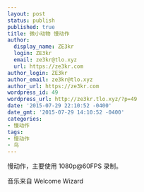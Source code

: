 ```yaml
---
layout: post
status: publish
published: true
title: 微小动物 慢动作
author:
  display_name: ZE3kr
  login: ZE3kr
  email: ze3kr@tlo.xyz
  url: https://ze3kr.com
author_login: ZE3kr
author_email: ze3kr@tlo.xyz
author_url: https://ze3kr.com
wordpress_id: 49
wordpress_url: http://ze3kr.tlo.xyz/?p=49
date: '2015-07-29 22:10:52 -0400'
date_gmt: '2015-07-29 14:10:52 -0400'
categories:
- 慢动作
tags:
- 慢动作
- 鸟
---
```

<p>慢动作，主要使用 1080p@60FPS 录制。</p>
<p>音乐来自 Welcome Wizard</p>
